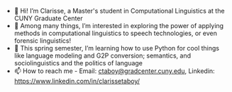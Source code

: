 - 👋 Hi! I’m Clarisse, a Master's student in Computational Linguistics at the CUNY Graduate Center
- 👀 Among many things, I’m interested in exploring the power of applying methods in computational linguistics to speech technologies, or even forensic linguistics!
- 🌱 This spring semester, I’m learning how to use Python for cool things like language modeling and G2P conversion; semantics, and sociolinguistics and the politics of language
- 📫 How to reach me - Email: ctaboy@gradcenter.cuny.edu, Linkedin: https://www.linkedin.com/in/clarissetaboy/

